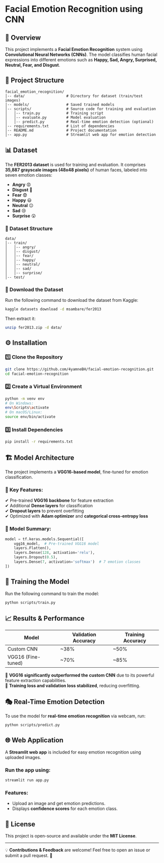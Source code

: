 # Facial Emotion Recognition using CNN

## 📌 Overview
This project implements a **Facial Emotion Recognition** system using **Convolutional Neural Networks (CNNs)**. The model classifies human facial expressions into different emotions such as **Happy, Sad, Angry, Surprised, Neutral, Fear, and Disgust**.

## 📂 Project Structure
```
facial_emotion_recognition/
│-- data/                   # Directory for dataset (train/test images)
│-- models/                 # Saved trained models
│-- scripts/                # Source code for training and evaluation
│   │-- train.py            # Training script
│   │-- evaluate.py         # Model evaluation
│   │-- predict.py          # Real-time emotion detection (optional)
│-- requirements.txt        # List of dependencies
│-- README.md               # Project documentation
│-- app.py                  # Streamlit web app for emotion detection
```

## 📊 Dataset
The **FER2013 dataset** is used for training and evaluation. It comprises **35,887 grayscale images (48x48 pixels)** of human faces, labeled into seven emotion classes:

- **Angry** 😡
- **Disgust** 🤢
- **Fear** 😨
- **Happy** 😃
- **Neutral** 😐
- **Sad** 😢
- **Surprise** 😲

### 🔹 Dataset Structure
```
data/
│-- train/
│   │-- angry/
│   │-- disgust/
│   │-- fear/
│   │-- happy/
│   │-- neutral/
│   │-- sad/
│   │-- surprise/
│-- test/
```

### 🔹 Download the Dataset
Run the following command to download the dataset from Kaggle:
```sh
kaggle datasets download -d msambare/fer2013
```
Then extract it:
```sh
unzip fer2013.zip -d data/
```

## ⚙️ Installation
### 1️⃣ Clone the Repository
```sh
git clone https://github.com/4yamneBH/facial-emotion-recognition.git
cd facial-emotion-recognition
```
### 2️⃣ Create a Virtual Environment
```sh
python -m venv env
# On Windows:
env\Scripts\activate  
# On macOS/Linux:
source env/bin/activate
```
### 3️⃣ Install Dependencies
```sh
pip install -r requirements.txt
```

## 🏗 Model Architecture
The project implements a **VGG16-based model**, fine-tuned for emotion classification.

### 🔹 Key Features:
✔ Pre-trained **VGG16 backbone** for feature extraction  
✔ Additional **Dense layers** for classification  
✔ **Dropout layers** to prevent overfitting  
✔ Optimized with **Adam optimizer** and **categorical cross-entropy loss**  

### 🔹 Model Summary:
```python
model = tf.keras.models.Sequential([
    vgg16_model,  # Pre-trained VGG16 model
    layers.Flatten(),
    layers.Dense(128, activation='relu'),
    layers.Dropout(0.5),
    layers.Dense(7, activation='softmax')  # 7 emotion classes
])
```

## 🚀 Training the Model
Run the following command to train the model:
```sh
python scripts/train.py
```

## 📈 Results & Performance
| Model              | Validation Accuracy | Training Accuracy |
|--------------------|--------------------|-------------------|
| Custom CNN        | ~38%               | ~50%              |
| VGG16 (Fine-tuned)| ~70%               | ~85%              |

🔹 **VGG16 significantly outperformed the custom CNN** due to its powerful feature extraction capabilities.  
🔹 **Training loss and validation loss stabilized**, reducing overfitting.

## 🎭 Real-Time Emotion Detection
To use the model for **real-time emotion recognition** via webcam, run:
```sh
python scripts/predict.py
```

## 🌐 Web Application
A **Streamlit web app** is included for easy emotion recognition using uploaded images.
### Run the app using:
```sh
streamlit run app.py
```
### Features:
- Upload an image and get emotion predictions.
- Displays **confidence scores** for each emotion class.

## 📜 License
This project is open-source and available under the **MIT License**.

---
💡 **Contributions & Feedback** are welcome! Feel free to open an issue or submit a pull request. 🚀

